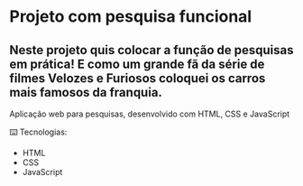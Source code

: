 # Projeto com pesquisa funcional
Neste projeto quis colocar a função de pesquisas em prática! E como um grande fã da série de filmes Velozes e Furiosos coloquei os carros mais famosos da franquia. 
---
Aplicação web para pesquisas, desenvolvido com HTML, CSS e JavaScript

⌨️ Tecnologias:
- HTML
- CSS
- JavaScript
